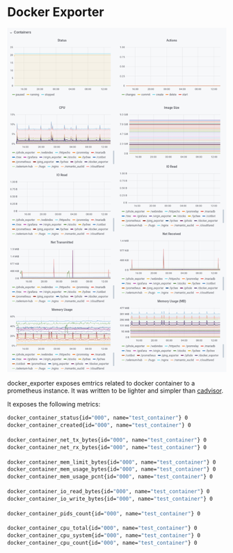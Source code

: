 # Docker Exporter

![docker_exporter_img](imgs/docker_exporter.png) 

docker_exporter exposes emtrics related to docker container to a prometheus instance. It was written to be lighter and simpler than [cadvisor](https://github.com/google/cadvisor).

It exposes the following metrics:

```bash
docker_container_status{id="000", name="test_container"} 0
docker_container_created{id="000", name="test_container"} 0

docker_container_net_tx_bytes{id="000", name="test_container"} 0
docker_container_net_rx_bytes{id="000", name="test_container"} 0

docker_container_mem_limit_bytes{id="000", name="test_container"} 0
docker_container_mem_usage_bytes{id="000", name="test_container"} 0
docker_container_mem_usage_pcnt{id="000", name="test_container"} 0

docker_container_io_read_bytes{id="000", name="test_container"} 0
docker_container_io_write_bytes{id="000", name="test_container"} 0

docker_container_pids_count{id="000", name="test_container"} 0

docker_container_cpu_total{id="000", name="test_container"} 0
docker_container_cpu_system{id="000", name="test_container"} 0
docker_container_cpu_count{id="000", name="test_container"} 0
```

